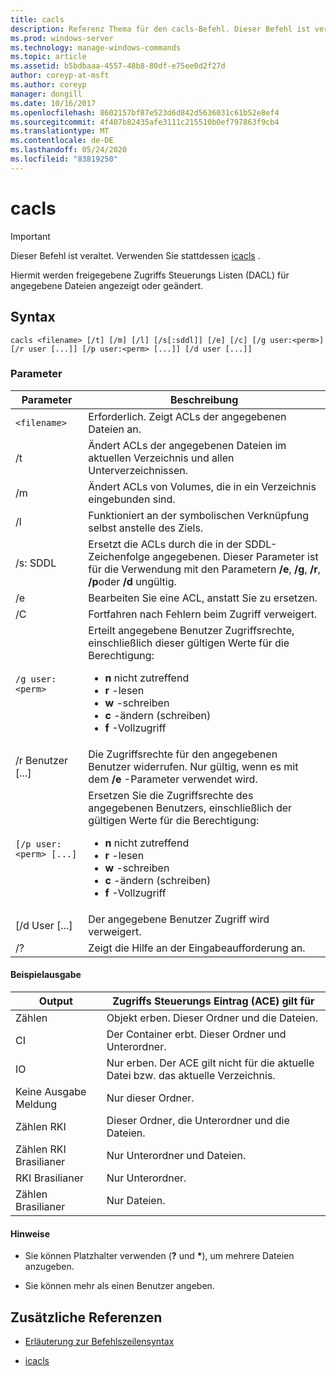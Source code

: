 ```yaml
---
title: cacls
description: Referenz Thema für den cacls-Befehl. Dieser Befehl ist veraltet und wird in zukünftigen Versionen von Windows nicht mehr unterstützt.
ms.prod: windows-server
ms.technology: manage-windows-commands
ms.topic: article
ms.assetid: b5bdbaaa-4557-48b8-80df-e75ee0d2f27d
author: coreyp-at-msft
ms.author: coreyp
manager: dongill
ms.date: 10/16/2017
ms.openlocfilehash: 8602157bf87e523d6d842d5636031c61b52e8ef4
ms.sourcegitcommit: 4f407b82435afe3111c215510b0ef797863f9cb4
ms.translationtype: MT
ms.contentlocale: de-DE
ms.lasthandoff: 05/24/2020
ms.locfileid: "83819250"
---
```

# <a name="cacls"></a>cacls

>[!IMPORTANT]
> Dieser Befehl ist veraltet. Verwenden Sie stattdessen [icacls](icacls.md) .

Hiermit werden freigegebene Zugriffs Steuerungs Listen (DACL) für angegebene Dateien angezeigt oder geändert.

## <a name="syntax"></a>Syntax

```
cacls <filename> [/t] [/m] [/l] [/s[:sddl]] [/e] [/c] [/g user:<perm>] [/r user [...]] [/p user:<perm> [...]] [/d user [...]]
```

### <a name="parameters"></a>Parameter

| Parameter | Beschreibung |
| --------- | ----------- |
| `<filename>` | Erforderlich. Zeigt ACLs der angegebenen Dateien an. |
| /t | Ändert ACLs der angegebenen Dateien im aktuellen Verzeichnis und allen Unterverzeichnissen. |
| /m | Ändert ACLs von Volumes, die in ein Verzeichnis eingebunden sind. |
| /l | Funktioniert an der symbolischen Verknüpfung selbst anstelle des Ziels. |
| /s: SDDL | Ersetzt die ACLs durch die in der SDDL-Zeichenfolge angegebenen. Dieser Parameter ist für die Verwendung mit den Parametern **/e**, **/g**, **/r**, **/p**oder **/d** ungültig. |
| /e | Bearbeiten Sie eine ACL, anstatt Sie zu ersetzen. |
| /C | Fortfahren nach Fehlern beim Zugriff verweigert. |
| `/g user:<perm>` | Erteilt angegebene Benutzer Zugriffsrechte, einschließlich dieser gültigen Werte für die Berechtigung:<ul><li>**n** nicht zutreffend</li><li>**r** -lesen</li><li>**w** -schreiben</li><li>**c** -ändern (schreiben)</li><li>**f** -Vollzugriff</li></ul> |
| /r Benutzer [...] | Die Zugriffsrechte für den angegebenen Benutzer widerrufen. Nur gültig, wenn es mit dem **/e** -Parameter verwendet wird. |
| `[/p user:<perm> [...]` | Ersetzen Sie die Zugriffsrechte des angegebenen Benutzers, einschließlich der gültigen Werte für die Berechtigung:<ul><li>**n** nicht zutreffend</li><li>**r** -lesen</li><li>**w** -schreiben</li><li>**c** -ändern (schreiben)</li><li>**f** -Vollzugriff</li></ul> |
| [/d User [...] | Der angegebene Benutzer Zugriff wird verweigert. |
| /? | Zeigt die Hilfe an der Eingabeaufforderung an. |

#### <a name="sample-output"></a>Beispielausgabe

| Output | Zugriffs Steuerungs Eintrag (ACE) gilt für |
-------- | ------------------------------------- |
| Zählen | Objekt erben. Dieser Ordner und die Dateien. |
| CI | Der Container erbt. Dieser Ordner und Unterordner. |
| IO | Nur erben. Der ACE gilt nicht für die aktuelle Datei bzw. das aktuelle Verzeichnis. |
| Keine Ausgabe Meldung | Nur dieser Ordner. |
| Zählen RKI | Dieser Ordner, die Unterordner und die Dateien. |
| Zählen RKI Brasilianer | Nur Unterordner und Dateien. |
| RKI Brasilianer | Nur Unterordner. |
| Zählen Brasilianer | Nur Dateien. |

#### <a name="remarks"></a>Hinweise

- Sie können Platzhalter verwenden (**?** und **&#42;**), um mehrere Dateien anzugeben.

- Sie können mehr als einen Benutzer angeben.

## <a name="additional-references"></a>Zusätzliche Referenzen

- [Erläuterung zur Befehlszeilensyntax](command-line-syntax-key.md)

- [icacls](icacls.md)
